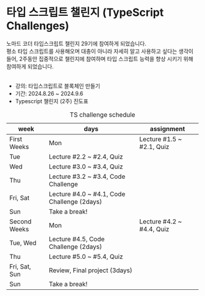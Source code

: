 # 타입 스크립트 챌린지 (TypeScript Challenges) <br />
노마드 코더 타입스크립트 챌린지 29기에 참여하게 되었습니다. <br />
평소 타입 스크립트를 사용해오며 대충이 아니라 자세히 알고 사용하고 싶다는 생각이 들어, 2주동안 집중적으로 챌린지에 참여하며 타입 스크립트 능력을 향상 시키기 위해 참여하게 되었습니다.<br /><br />

- 강의: 타입스크립트로 블록체인 만들기 <br />
- 기간: 2024.8.26 ~ 2024.9.6
- Typescript 챌린지 (2주) 진도표
<table>
  <caption>TS challenge schedule</caption>
    <thead>
    <tr>
      <th>week</th>
      <th>days</th>
      <th>assignment</th>
    </tr>
    </thead>
    <tbody>
      <tr>
        <td>First Weeks</td>
        <td>Mon</td>
        <td>Lecture #1.5 ~ #2.1, Quiz</td>
      </tr>
      <tr>
        <td>Tue</td>
        <td>Lecture #2.2 ~ #2.4, Quiz</td>
      </tr>
      <tr>
        <td>Wed</td>
        <td>Lecture #3.0 ~ #3.4, Quiz</td>
      </tr>
      <tr>
        <td>Thu</td>
        <td>Lecture #3.2 ~ #3.4, Code Challenge</td>
      </tr>
      <tr>
        <td>Fri, Sat</td>
        <td>Lecture #4.0 ~ #4.1, Code Challenge (2days)</td>
      </tr>
      <tr>
        <td>Sun</td>
        <td>Take a break!</td>
      </tr>
       <tr>
        <td>Second Weeks</td>
        <td>Mon</td>
        <td>Lecture #4.2 ~ #4.4, Quiz</td>
      </tr>
      <tr>
        <td>Tue, Wed</td>
        <td>Lecture #4.5, Code Challenge (2days)</td>
      </tr>
      <tr>
        <td>Thu</td>
        <td>Lecture #5.0 ~ #5.4, Quiz</td>
      </tr>
      <tr>
        <td>Fri, Sat, Sun</td>
        <td>Review, Final project (3days)</td>
      </tr>
      <tr>
        <td>Sun</td>
        <td>Take a break!</td>
      </tr>
    </tbody>
</table>